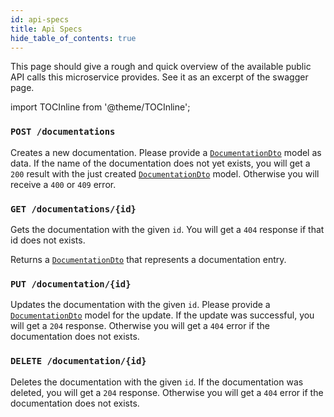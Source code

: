 ```yaml
---
id: api-specs
title: Api Specs
hide_table_of_contents: true
---
```

This page should give a rough and quick overview of the available public
API calls this microservice provides. See it as an excerpt of the swagger
page.

import TOCInline from '@theme/TOCInline';

<TOCInline toc={toc} />

### `POST /documentations`
Creates a new documentation. Please provide a
[`DocumentationDto`](interfaces.md#docs-dto) model as data. If the name of
the documentation does not yet exists, you will get a `200` result with the
just created [`DocumentationDto`](interfaces.md#docs-dto) model. Otherwise
you will receive a `400` or `409` error.

### `GET /documentations/{id}`
Gets the documentation with the given `id`. You will get a `404` response
if that id does not exists.

Returns a [`DocumentationDto`](interfaces.md#docs-dto) that represents a
documentation entry.

### `PUT /documentation/{id}`
Updates the documentation with the given `id`. Please provide a 
[`DocumentationDto`](interfaces.md#docs-dto) model for the update. If the
update was successful, you will get a `204` response. Otherwise you will
get a `404` error if the documentation does not exists.

### `DELETE /documentation/{id}`
Deletes the documentation with the given `id`. If the documentation was
deleted, you will get a `204` response. Otherwise you will get a `404`
error if the documentation does not exists.